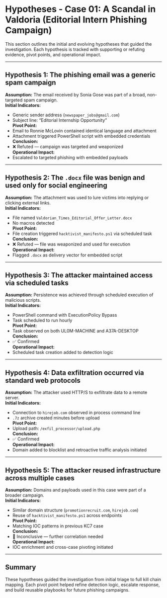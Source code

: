 # Hypotheses - Case 01: A Scandal in Valdoria (Editorial Intern Phishing Campaign)


This section outlines the initial and evolving hypotheses that guided the investigation. Each hypothesis is tracked with supporting or refuting evidence, pivot points, and operational impact.

---

## Hypothesis 1: The phishing email was a generic spam campaign

**Assumption:** The email received by Sonia Gose was part of a broad, non-targeted spam campaign.  
**Initial Indicators:**  
- Generic sender address (`newspaper_jobs@gmail.com`)  
- Subject line: “Editorial Internship Opportunity”  
**Pivot Point:**  
- Email to Ronnie McLovin contained identical language and attachment  
- Attachment triggered PowerShell script with embedded credentials  
**Conclusion:**  
- ❌ Refuted — campaign was targeted and weaponized  
**Operational Impact:**  
- Escalated to targeted phishing with embedded payloads

---

## Hypothesis 2: The `.docx` file was benign and used only for social engineering

**Assumption:** The attachment was used to lure victims into replying or clicking external links.  
**Initial Indicators:**  
- File named `Valdorian_Times_Editorial_Offer_Letter.docx`  
- No macros detected  
**Pivot Point:**  
- File creation triggered `hacktivist_manifesto.ps1` via scheduled task  
**Conclusion:**  
- ❌ Refuted — file was weaponized and used for execution  
**Operational Impact:**  
- Flagged `.docx` as delivery vector for embedded script

---

## Hypothesis 3: The attacker maintained access via scheduled tasks

**Assumption:** Persistence was achieved through scheduled execution of malicious scripts.  
**Initial Indicators:**  
- PowerShell command with ExecutionPolicy Bypass  
- Task scheduled to run hourly  
**Pivot Point:**  
- Task observed on both UL0M-MACHINE and A37A-DESKTOP  
**Conclusion:**  
- ✅ Confirmed  
**Operational Impact:**  
- Scheduled task creation added to detection logic

---

## Hypothesis 4: Data exfiltration occurred via standard web protocols

**Assumption:** The attacker used HTTP/S to exfiltrate data to a remote server.  
**Initial Indicators:**  
- Connection to `hirejob.com` observed in process command line  
- `.7z` archive created minutes before upload  
**Pivot Point:**  
- Upload path: `/exfil_processor/upload.php`  
**Conclusion:**  
- ✅ Confirmed  
**Operational Impact:**  
- Domain added to blocklist and retroactive traffic analysis initiated

---

## Hypothesis 5: The attacker reused infrastructure across multiple cases

**Assumption:** Domains and payloads used in this case were part of a broader campaign.  
**Initial Indicators:**  
- Similar domain structure (`promotionrecruit.com`, `hirejob.com`)  
- Reuse of `hacktivist_manifesto.ps1` across endpoints  
**Pivot Point:**  
- Matching IOC patterns in previous KC7 case  
**Conclusion:**  
- 🔄 Inconclusive — further correlation needed  
**Operational Impact:**  
- IOC enrichment and cross-case pivoting initiated

---

## Summary

These hypotheses guided the investigation from initial triage to full kill chain mapping. Each pivot point helped refine detection logic, escalate response, and build reusable playbooks for future phishing campaigns.
